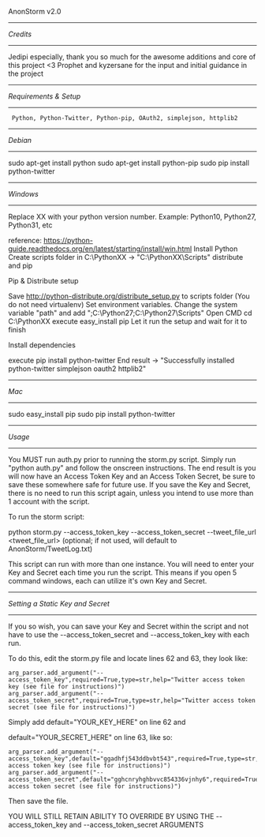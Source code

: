 AnonStorm v2.0

*********
*Credits*
*********
Jedipi especially, thank you so much for the awesome additions and core of this project <3
Prophet and kyzersane for the input and initial guidance in the project

**********************
*Requirements & Setup*
**********************

     Python, Python-Twitter, Python-pip, OAuth2, simplejson, httplib2

********
*Debian*
********

   sudo apt-get install python
   sudo apt-get install python-pip
   sudo pip install python-twitter

*********
*Windows*
*********

Replace XX with your python version number. Example: Python10, Python27, Python31, etc

   reference: https://python-guide.readthedocs.org/en/latest/starting/install/win.html
   Install Python
   Create scripts folder in C:\PythonXX -> "C:\PythonXX\Scripts"
   distribute and pip

Pip & Distribute setup

   Save http://python-distribute.org/distribute_setup.py to scripts folder (You do not need virtualenv)
   Set environment variables. Change the system variable "path" and add ";C:\Python27\;C:\Python27\Scripts\"
   Open CMD
   cd C:\PythonXX
   execute easy_install pip
   Let it run the setup and wait for it to finish

Install dependencies

   execute pip install python-twitter
   End result -> "Successfully installed python-twitter simplejson oauth2 httplib2"

*****
*Mac*
*****

   sudo easy_install pip
   sudo pip install python-twitter

*******
*Usage*
*******

You MUST run auth.py prior to running the storm.py script.
Simply run "python auth.py" and follow the onscreen instructions.
The end result is you will now have an Access Token Key and an Access Token Secret, be sure to save these somewhere safe for future use.
If you save the Key and Secret, there is no need to run this script again, unless you intend to use more than 1 account with the script.

To run the storm script:

   python storm.py --access_token_key <twitter access_token_key> --access_token_secret <twitter access_token_secret> --tweet_file_url <tweet_file_url>  (optional; if not used, will default to AnonStorm/TweetLog.txt)

This script can run with more than one instance. You will need to enter your Key and Secret each time you run the script. This means if you open 5 command windows, each can utilize it's own Key and Secret.

*********************************
*Setting a Static Key and Secret*
*********************************

If you so wish, you can save your Key and Secret within the script and not have to use the --access_token_secret and --access_token_key with each run.

To do this, edit the storm.py file and locate lines 62 and 63, they look like:

    arg_parser.add_argument("--access_token_key",required=True,type=str,help="Twitter access token key (see file for instructions)")
    arg_parser.add_argument("--access_token_secret",required=True,type=str,help="Twitter access token secret (see file for instructions)")

Simply add default="YOUR_KEY_HERE" on line 62 and

default="YOUR_SECRET_HERE" on line 63, like so:

    arg_parser.add_argument("--access_token_key",default="ggadhfj543ddbvbt543",required=True,type=str,help="Twitter access token key (see file for instructions)")
    arg_parser.add_argument("--access_token_secret",default="gghcnryhghbvvc854336vjnhy6",required=True,type=str,help="Twitter access token secret (see file for instructions)")

Then save the file.

YOU WILL STILL RETAIN ABILITY TO OVERRIDE BY USING THE --access_token_key and --access_token_secret ARGUMENTS
